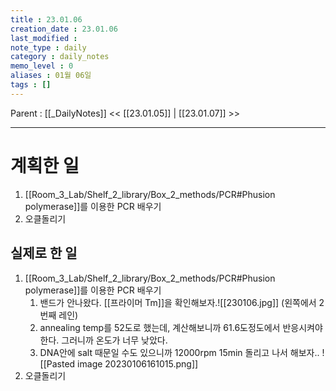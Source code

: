 ```yaml
---
title : 23.01.06
creation_date : 23.01.06
last_modified :
note_type : daily
category : daily_notes
memo_level : 0
aliases : 01월 06일
tags : []
---
```

Parent : [[_DailyNotes]]
<< [[23.01.05]] | [[23.01.07]] >>

---
# 계획한 일

1. [[Room_3_Lab/Shelf_2_library/Box_2_methods/PCR#Phusion polymerase]]를 이용한 PCR 배우기
2. 오클돌리기

## 실제로 한 일

1. [[Room_3_Lab/Shelf_2_library/Box_2_methods/PCR#Phusion polymerase]]를 이용한 PCR 배우기
	1. 밴드가 안나왔다. [[프라이머 Tm]]을 확인해보자.![[230106.jpg]] (왼쪽에서 2번째 레인)
	2. annealing temp를 52도로 했는데, 계산해보니까 61.6도정도에서 반응시켜야 한다. 그러니까 온도가 너무 낮았다.
	3. DNA안에 salt 때문일 수도 있으니까 12000rpm 15min 돌리고 나서 해보자..
![[Pasted image 20230106161015.png]]
3. 오클돌리기